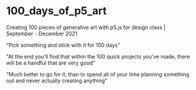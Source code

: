 # 100_days_of_p5_art
Creating 100 pieces of generative art with p5.js for design class | September - December 2021

"Pick something and stick with it for 100 days" 

"At the end you'll find that within the 100 quick projects you've made, there will be a handful that are very good"

"Much better to go for it, than to spend all of your time planning something out and never actually creating anything"
